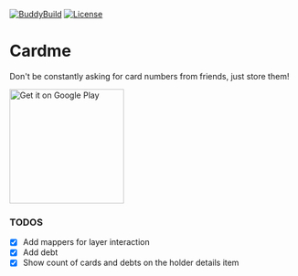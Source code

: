 [![BuddyBuild](https://dashboard.buddybuild.com/api/statusImage?appID=596952a474a5a70001794cd8&branch=master&build=latest)](https://dashboard.buddybuild.com/apps/596952a474a5a70001794cd8/build/latest?branch=master)
[![License](https://img.shields.io/badge/license-Apache--2.0-green.svg)](https://github.com/Popalay/SuperMultipartFactory/blob/master/LICENSE)

# Cardme
Don't be constantly asking for card numbers from friends, just store them!

<a href='https://play.google.com/store/apps/details?id=com.popalay.cardme&pcampaignid=MKT-Other-global-all-co-prtnr-py-PartBadge-Mar2515-1'><img alt='Get it on Google Play' width="200" src='https://play.google.com/intl/en_us/badges/images/generic/en_badge_web_generic.png'/></a>

### TODOS

- [x] Add mappers for layer interaction
- [x] Add debt
- [x] Show count of cards and debts on the holder details item